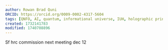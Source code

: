 ```yaml
---
author: Rowan Brad Quni
ORCID: https://orcid.org/0009-0002-4317-5604
tags: [QNFO, AI, quantum, informational universe, IUH, holographic principle]
created: 1732141783
modified: 1740708896
---
```


Sf hrc commission next meeting dec 12
